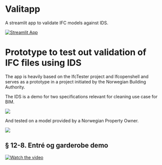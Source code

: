 # Valitapp
A streamlit app to validate IFC models against IDS. 

[![Streamlit App](https://static.streamlit.io/badges/streamlit_badge_black_white.svg)](https://ids-checker.streamlit.app/)

# Prototype to test out validation of IFC files using IDS

The app is heavily based on the IfcTester project and Ifcopenshell and serves as a prototype in a project initiated by the Norwegian Building Authority. 

The IDS is a demo for two specifications relevant for cleaning use case for BIM. 

![](img/renholdsids.png)

And tested on a model provided by a Norwegian Property Owner. 

![](img/valitapp.png)

## § 12-8. Entré og garderobe demo

[![Watch the video](img/demo_cover.png)](https://youtu.be/HBzGYVJ4i8E)


